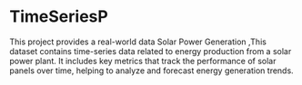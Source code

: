 # TimeSeriesP
This project provides a real-world data Solar Power Generation ,This dataset contains time-series data related to energy production from a solar power plant. It includes key metrics that track the performance of solar panels over time, helping to analyze and forecast energy generation trends.
